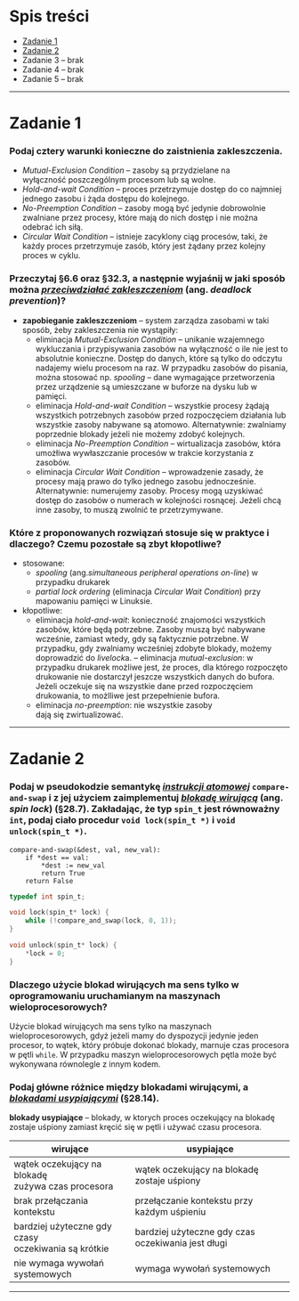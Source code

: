 # Spis treści

- [Zadanie 1](#zadanie-1)
- [Zadanie 2](#zadanie-2)
- Zadanie 3 – brak
- Zadanie 4 – brak
- Zadanie 5 – brak

***

# Zadanie 1

### Podaj cztery warunki konieczne do zaistnienia zakleszczenia. 

- *Mutual-Exclusion Condition* – zasoby są przydzielane na wyłączność poszczególnym procesom lub są wolne.
- *Hold-and-wait Condition* – proces przetrzymuje dostęp do co najmniej jednego zasobu i żąda dostępu do kolejnego.
- *No-Preemption Condition* – zasoby mogą być jedynie dobrowolnie zwalniane przez procesy, które mają do nich dostęp i nie można odebrać ich siłą.
- *Circular Wait Condition* – istnieje zacyklony ciąg procesów, taki, że każdy proces przetrzymuje zasób, który jest żądany przez kolejny proces w cyklu.

### Przeczytaj §6.6 oraz §32.3, a następnie wyjaśnij w jaki sposób można <u>*przeciwdziałać zakleszczeniom*</u> (ang. *deadlock prevention*)?

- **zapobieganie zakleszczeniom** – system zarządza zasobami w taki sposób, żeby zakleszczenia nie wystąpiły:
    - eliminacja *Mutual-Exclusion Condition* – unikanie wzajemnego wykluczania i przypisywania zasobów na wyłączność o ile nie jest to absolutnie konieczne. Dostęp do danych, które są tylko do odczytu nadajemy wielu procesom na raz. W przypadku zasobów do pisania, można stosować np. *spooling* – dane wymagające przetworzenia przez urządzenie są umieszczane w buforze na dysku lub w pamięci.
    - eliminacja *Hold-and-wait Condition* – wszystkie procesy żądają wszystkich potrzebnych zasobów przed rozpoczęciem działania lub wszystkie zasoby nabywane są atomowo. Alternatywnie: zwalniamy poprzednie blokady jeżeli nie możemy zdobyć kolejnych.
    - eliminacja *No-Preemption Condition* – wirtualizacja zasobów, która umożłiwa wywłaszczanie procesów w trakcie korzystania z zasobów.
    - eliminacja *Circular Wait Condition* – wprowadzenie zasady, że procesy mają prawo do tylko jednego zasobu jednocześnie. Alternatywnie: numerujemy zasoby. Procesy mogą uzyskiwać dostęp do zasobów o numerach w kolejności rosnącej. Jeżeli chcą inne zasoby, to muszą zwolnić te przetrzymywane.

### Które z proponowanych rozwiązań stosuje się w praktyce i dlaczego? Czemu pozostałe są zbyt kłopotliwe?

- stosowane: 
    - *spooling* (ang.*simultaneous peripheral operations on-line*) w przypadku drukarek
    - *partial lock ordering* (eliminacja *Circular Wait Condition*) przy mapowaniu pamięci w Linuksie.
- kłopotliwe:
    - eliminacja *hold-and-wait*: konieczność znajomości wszystkich zasobów, które będą potrzebne. Zasoby muszą być nabywane wcześnie, zamiast wtedy, gdy są faktycznie potrzebne. W przypadku, gdy zwalniamy wcześniej zdobyte blokady, możemy doprowadzić do *livelock*a.
    – eliminacja *mutual-exclusion*: w przypadku drukarek możliwe jest, że proces, dla którego rozpoczęto drukowanie nie dostarczył jeszcze wszystkich danych do bufora. Jeżeli oczekuje się na wszystkie dane przed rozpoczęciem drukowania, to możlliwe jest przepełnienie bufora.
    - eliminacja *no-preemption*: nie wszystkie zasoby dają się zwirtualizować.

***

# Zadanie 2

### Podaj w pseudokodzie semantykę <u>*instrukcji atomowej*</u> `compare-and-swap` i z jej użyciem zaimplementuj <u>*blokadę wirującą*</u> (ang. *spin lock*) (§28.7). Zakładając, że typ `spin_t` jest równoważny `int`, podaj ciało procedur `void lock(spin_t *)` i `void unlock(spin_t *)`.

```
compare-and-swap(&dest, val, new_val):
    if *dest == val:
        *dest := new_val
        return True
    return False
```

```C
typedef int spin_t;

void lock(spin_t* lock) {
    while (!compare_and_swap(lock, 0, 1));
}

void unlock(spin_t* lock) {
    *lock = 0;
}

```

### Dlaczego użycie blokad wirujących ma sens tylko w oprogramowaniu uruchamianym na maszynach wieloprocesorowych?

Użycie blokad wirujących ma sens tylko na maszynach wieloprocesorowych, gdyż jeżeli mamy do dyspozycji jedynie jeden procesor, to wątek, który próbuje dokonać blokady, marnuje czas procesora w pętli `while`. W przypadku maszyn wieloprocesorowych pętla może być wykonywana równolegle z innym kodem.

###  Podaj główne różnice między blokadami wirującymi, a <u>*blokadami usypiającymi*</u> (§28.14).

**blokady usypiające** – blokady, w ktorych proces oczekujący na blokadę zostaje uśpiony zamiast kręcić się w pętli i używać czasu procesora.

| **wirujące** | **usypiające** |
|--------------|----------------|
| wątek oczekujący na blokadę <br> zużywa czas procesora | wątek oczekujący na blokadę <br>zostaje uśpiony |
| brak przełączania kontekstu | przełączanie kontekstu przy <b4> każdym uśpieniu |
| bardziej użyteczne gdy czasy <br> oczekiwania są krótkie | bardziej użyteczne gdy czas oczekiwania jest długi |
| nie wymaga wywołań systemowych | wymaga wywołań systemowych |

***
